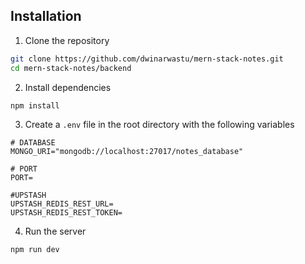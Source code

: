 ## Installation

1. Clone the repository

```bash
git clone https://github.com/dwinarwastu/mern-stack-notes.git
cd mern-stack-notes/backend
```

2. Install dependencies

```bash
npm install
```

3. Create a `.env` file in the root directory with the following variables

```
# DATABASE
MONGO_URI="mongodb://localhost:27017/notes_database"

# PORT
PORT=

#UPSTASH
UPSTASH_REDIS_REST_URL=
UPSTASH_REDIS_REST_TOKEN=

```

4. Run the server

```bash
npm run dev
```
